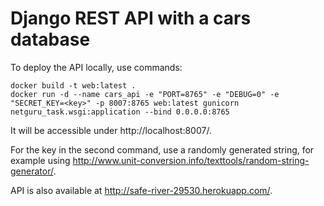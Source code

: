 # Django REST API with a cars database
To deploy the API locally, use commands:
```
docker build -t web:latest .
docker run -d --name cars_api -e "PORT=8765" -e "DEBUG=0" -e "SECRET_KEY=<key>" -p 8007:8765 web:latest gunicorn netguru_task.wsgi:application --bind 0.0.0.0:8765
```
It will be accessible under http://localhost:8007/.

For the key in the second command, use a randomly generated string, for example using http://www.unit-conversion.info/texttools/random-string-generator/.

API is also available at http://safe-river-29530.herokuapp.com/.
